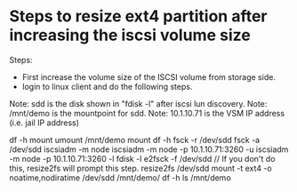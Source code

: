 # Steps to resize ext4 partition after increasing the iscsi volume size

Steps:

- First increase the volume size of the ISCSI volume from storage side.
- login to linux client and do the following steps.

Note: sdd is the disk shown in "fdisk -l" after iscsi lun discovery.
Note: /mnt/demo is the mountpoint for sdd.
Note: 10.1.10.71 is the VSM IP address (i.e. jail IP address)

df -h
mount
umount /mnt/demo
mount
df -h
fsck -r /dev/sdd
fsck -a /dev/sdd
iscsiadm -m node
iscsiadm -m node -p 10.1.10.71:3260 -u
iscsiadm -m node -p 10.1.10.71:3260 -l
fdisk -l
e2fsck -f /dev/sdd  // If you don't do this, resize2fs will prompt this step.
resize2fs /dev/sdd
mount -t ext4 -o noatime,nodiratime /dev/sdd /mnt/demo/
df -h
ls /mnt/demo

